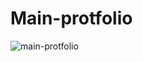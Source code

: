 # Main-protfolio

![main-protfolio](https://github.com/AbdallhElzayat2020/Main-protfolio/assets/121009680/20cfb2e1-130d-46ce-bd50-6243e0784457)
